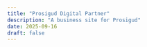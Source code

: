 ```yaml
---
title: "Prosigud Digital Partner"
description: "A business site for Prosigud"
date: 2025-09-16
draft: false
---
```

